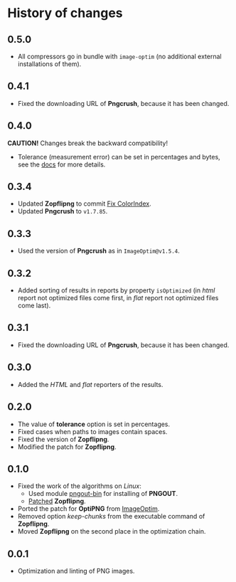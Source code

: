 History of changes
==================

0.5.0
-----

* All compressors go in bundle with `image-optim` (no additional external installations of them).

0.4.1
-----

* Fixed the downloading URL of **Pngcrush**, because it has been changed.

0.4.0
-----

**CAUTION!** Changes break the backward compatibility!

* Tolerance (measurement error) can be set in percentages and bytes, see the [docs](https://github.com/bem/image-optim#imageoptimlint) for more details.

0.3.4
-----

* Updated **Zopflipng** to commit [Fix ColorIndex](https://github.com/pornel/zopfli/tree/0726c038cd3cdc788f3e8dfd33664bb999baaa59).
* Updated **Pngcrush** to `v1.7.85`.

0.3.3
-----

* Used the version of **Pngcrush** as in `ImageOptim@v1.5.4`.

0.3.2
-----

* Added sorting of results in reports by property `isOptimized` (in _html_ report not optimized files come first, in _flat_ report not optimized files come last).

0.3.1
-----

* Fixed the downloading URL of **Pngcrush**, because it has been changed.

0.3.0
-----

* Added the _HTML_ and _flat_ reporters of the results.

0.2.0
-----

* The value of **tolerance** option is set in percentages.
* Fixed cases when paths to images contain spaces.
* Fixed the version of **Zopflipng**.
* Modified the patch for **Zopflipng**.

0.1.0
-----

* Fixed the work of the algorithms on _Linux_:
  * Used module [pngout-bin](https://github.com/imagemin/pngout-bin) for installing of **PNGOUT**.
  * [Patched](https://github.com/bem/image-optim/blob/master/patch/zopflipng.patch) **Zopflipng**.
* Ported the patch for **OptiPNG** from [ImageOptim](https://github.com/pornel/ImageOptim).
* Removed option _keep-chunks_ from the executable command of **Zopflipng**.
* Moved **Zopflipng** on the second place in the optimization chain.

0.0.1
-----

* Optimization and linting of PNG images.

